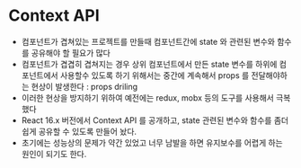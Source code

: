 # Context API

- 컴포넌트가 겹쳐있는 프로젝트를 만들때 컴포넌트간에 state 와 관련된 변수와 함수를 공유해야 할 필요가 많다
- 컴포넌트가 겹겹히 겹쳐지는 경우 상위 컴포넌트에서 만든 state 변수를 하위에 컴포넌트에서 사용할수 있도록 하기 위해서는 중간에 계속해서 props 를 전달해야하는 현상이 발생한다 : props driling
- 이러한 현상을 방지하기 위하여 예전에는 redux, mobx 등의 도구를 사용해서 극복했다
- React 16.x 버전에서 Context API 를 공개하고, state 관련된 변수와 함수를 좀더 쉽게 공유할 수 있도록 만들어 놨다.
- 초기에는 성능상의 문제가 약간 있었고 너무 남발을 하면 유지보수를 어렵게 하는 원인이 되기도 한다.
